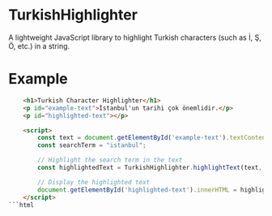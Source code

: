 # TurkishHighlighter

A lightweight JavaScript library to highlight Turkish characters (such as İ, Ş, Ö, etc.) in a string.

# Example

```html
    <h1>Turkish Character Highlighter</h1>
    <p id="example-text">İstanbul'un tarihi çok önemlidir.</p>
    <p id="highlighted-text"></p>

    <script>
        const text = document.getElementById('example-text').textContent;
        const searchTerm = "istanbul";

        // Highlight the search term in the text
        const highlightedText = TurkishHighlighter.highlightText(text, searchTerm);

        // Display the highlighted text
        document.getElementById('highlighted-text').innerHTML = highlightedText;
    </script>
```html

